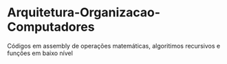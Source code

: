 # Arquitetura-Organizacao-Computadores
 Códigos em assembly de operações matemáticas, algoritimos recursivos e funções em baixo nível
